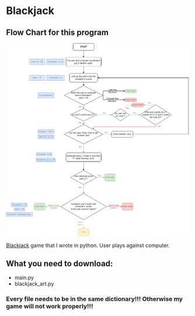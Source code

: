 # Blackjack
## Flow Chart for this program
<img src ='./flow_chart/Blackjack-Flow_Chart.png' width='1000'>

[Blackjack](https://en.wikipedia.org/wiki/Blackjack) game that I wrote in python. User plays against computer.
## What you need to download:
- main.py
- blackjack_art.py
### Every file needs to be in the same dictionary!!! Otherwise my game will not work properly!!!
